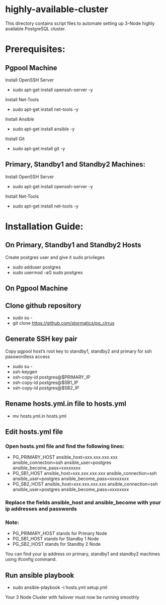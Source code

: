 # highly-available-cluster
This directory contains script files to automate setting up 3-Node highly available PostgreSQL cluster.
# Prerequisites:

## Pgpool Machine

Install OpenSSH Server
* sudo apt-get install openssh-server -y

Install Net-Tools
* sudo apt-get install net-tools -y

Install Ansible
* sudo apt-get install ansible -y

Install Git
* sudo apt-get install git -y

## Primary, Standby1 and Standby2 Machines:

Install OpenSSH Server
* sudo apt-get install openssh-server -y

Install Net-Tools
* sudo apt-get install net-tools -y


# Installation Guide:

## On Primary, Standby1 and Standby2 Hosts
Create postgres user and give it sudo privileges 
* sudo adduser postgres
* sudo usermod -aG sudo postgres

## On Pgpool Machine

## Clone github repository
* sudo su -
* git clone https://github.com/stormatics/pg_cirrus

## Generate SSH key pair
Copy pgpool host’s root key to standby1, standby2 and primary for ssh passwordless access
* sudo su -
* ssh-keygen 
* ssh-copy-id postgres@$PRIMARY_IP
* ssh-copy-id postgres@$SB1_IP
* ssh-copy-id postgres@$SB2_IP
 
## Rename hosts.yml.in file to hosts.yml

* mv hosts.yml.in hosts.yml  

## Edit hosts.yml file
### Open hosts.yml file and find the following lines:
* PG_PRIMARY_HOST ansible_host=xxx.xxx.xxx.xxx ansible_connection=ssh ansible_user=postgres ansible_become_pass=xxxxxxxx
* PG_SB1_HOST ansible_host=xxx.xxx.xxx.xxx ansible_connection=ssh ansible_user=postgres ansible_become_pass=xxxxxxxx
* PG_SB2_HOST ansible_host=xxx.xxx.xxx.xxx ansible_connection=ssh ansible_user=postgres ansible_become_pass=xxxxxxxx


### Replace the fields ansible_host and ansible_become with your ip addresses and passwords
### Note:
* PG_PRIMARY_HOST stands for Primary Node
* PG_SB1_HOST stands for Standby 1 Node
* PG_SB2_HOST stands for Standby 2 Node

You can find your ip address on primary, standby1 and standby2 machines using ifconfig command.

## Run ansible playbook
* sudo ansible-playbook -i hosts.yml setup.yml

Your 3 Node Cluster with failover must now be running smoothly 

